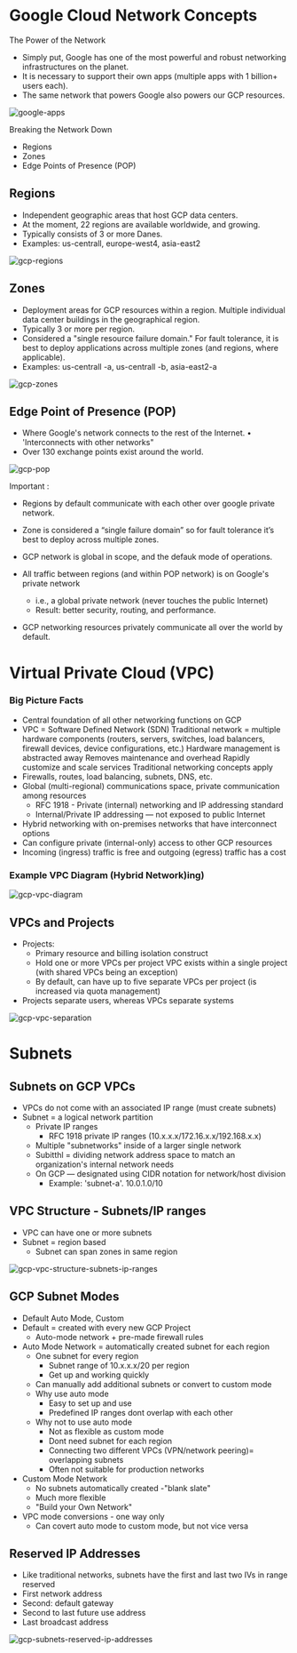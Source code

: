 # Google Cloud Network Concepts

The Power of the Network 
* Simply put, Google has one of the most powerful and robust networking infrastructures on the planet.
*  It is necessary to support their own apps (multiple apps with 1 billion+ users each). 
*  The same network that powers Google also powers our GCP resources. 


![google-apps](../.images/google-apps.png)

Breaking the Network Down 
* Regions
* Zones
* Edge Points of Presence (POP) 


## Regions
* Independent geographic areas that host GCP data centers.
 * At the moment, 22 regions are available worldwide, and growing.
 * Typically consists of 3 or more Danes.
 *  Examples: us-centrall, europe-west4, asia-east2 

![gcp-regions](../.images/gcp-regions.png)

## Zones
* Deployment areas for GCP resources within a region. Multiple individual data center buildings in the geographical region. 
* Typically 3 or more per region. 
* Considered a "single resource failure domain." For fault tolerance, it is best to deploy applications across multiple zones (and regions, where applicable). 
* Examples: us-centrall -a, us-centrall -b, asia-east2-a 

![gcp-zones](../.images/gcp-zones.png)

## Edge Point of Presence (POP)
* Where Google's network connects to the rest of the Internet. • 'Interconnects with other networks"
* Over 130 exchange points exist around the world. 

![gcp-pop](../.images/gcp-pop.png)

Important : 
* Regions by default communicate with each other over google private network.
* Zone is considered a “single failure domain” so for fault tolerance it’s best to deploy across multiple zones.



* GCP network is global in scope, and the defauk mode of operations. 
* All traffic between regions (and within POP network) is on Google's private network 
    * i.e., a global private network (never touches the public Internet)
    * Result: better security, routing, and performance.
* GCP networking resources privately communicate all over the world by default. 


# Virtual Private Cloud (VPC)

### Big Picture Facts 
* Central foundation of all other networking functions on GCP 
* VPC = Software Defined Network (SDN) Traditional network = multiple hardware components (routers, servers, switches, load balancers, firewall devices, device configurations, etc.) Hardware management is abstracted away Removes maintenance and overhead Rapidly customize and scale services Traditional networking concepts apply 
* Firewalls, routes, load balancing, subnets, DNS, etc. 
* Global (multi-regional) communications space, private communication among resources 
    * RFC 1918 - Private (internal) networking and IP addressing standard 
    * Internal/Private IP addressing — not exposed to public Internet 
* Hybrid networking with on-premises networks that have interconnect options 
* Can configure private (internal-only) access to other GCP resources 
* Incoming (ingress) traffic is free and outgoing (egress) traffic has a cost 

### Example VPC Diagram (Hybrid Network)ing)

![gcp-vpc-diagram](../.images/gcp-example-vpc-diagram.png)


## VPCs and Projects

* Projects:
    * Primary resource and billing isolation construct
    * Hold one or more VPCs per project VPC exists within a single project (with shared VPCs being an exception)
    * By default, can have up to five separate VPCs per project (is increased via quota management)
*  Projects separate users, whereas VPCs separate systems 


![gcp-vpc-separation](../.images/gcp-vpc-separation.png)


# Subnets

## Subnets on GCP VPCs 
* VPCs do not come with an associated IP range (must create subnets) 
* Subnet = a logical network partition 
    * Private IP ranges
        * RFC 1918 private IP ranges (10.x.x.x/172.16.x.x/192.168.x.x)
    * Multiple "subnetworks" inside of a larger single network
    * Subitthl = dividing network address space to match an organization's internal network needs
    * On GCP — designated using CIDR notation for network/host division
        * Example: 'subnet-a'. 10.0.1.0/10 



## VPC Structure - Subnets/IP ranges 
* VPC can have one or more subnets 
* Subnet = region based 
    * Subnet can span zones in same region 


![gcp-vpc-structure-subnets-ip-ranges](../.images/gcp-vpc-structure-subnets-ip-ranges.png)

## GCP Subnet Modes 
* Default Auto Mode, Custom 
* Default = created with every new GCP Project 
    * Auto-mode network + pre-made firewall rules
* Auto Mode Network = automatically created subnet for each region
    * One subnet for every region
        * Subnet range of 10.x.x.x/20 per region
        * Get up and working quickly 
    * Can manually add additional subnets or convert to custom mode 
    * Why use auto mode
        * Easy to set up and use
        * Predefined IP ranges dont overlap with each other 
    * Why not to use auto mode 
        * Not as flexible as custom mode
        * Dont need subnet for each region
        * Connecting two different VPCs (VPN/network peering)= overlapping subnets
        * Often not suitable for production networks
* Custom Mode Network  
    * No subnets automatically created -"blank slate" 
    * Much more flexible 
    * "Build your Own Network"
* VPC mode conversions - one way only 
    * Can covert auto mode to custom mode, but not vice versa 



## Reserved IP Addresses 
* Like traditional networks, subnets have the first and last two IVs in range reserved
* First network address
* Second: default gateway
* Second to last future use address
* Last broadcast address 


![gcp-subnets-reserved-ip-addresses](../.images/gcp-subnets-reserved-ip-addresses.png)

